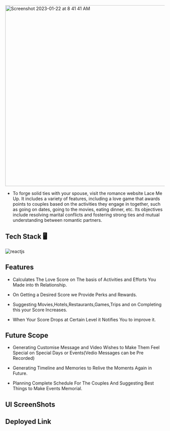 <img width="573" alt="Screenshot 2023-01-22 at 8 41 41 AM" src="https://user-images.githubusercontent.com/97653340/213898893-8130be96-2a37-4377-aed0-76f5dd6d0e62.png">

* To forge solid ties with your spouse, visit the romance website Lace Me Up. It includes a variety of features, including a love game that awards points to couples based on the activities they engage in together, such as going on dates, going to the movies, eating dinner, etc. Its objectives include resolving marital conflicts and fostering strong ties and mutual understanding between romantic partners.


## Tech Stack 🖥️

![reactjs](https://img.shields.io/badge/React-20232A?style=for-the-badge&logo=react&logoColor=61DAFB)&nbsp;

## Features 

- Calculates The Love Score on The basis of Activities and Efforts You Made into th Relationship.

- On Getting a Desired Score we Provide Perks and Rewards.

- Suggesting Movies,Hotels,Restaurants,Games,Trips and on Completing this your Score Increases.

- When Your Score Drops at Certain Level it Notifies You to improve it. 

## Future Scope

- Generating Customise Message and Video Wishes to Make Them Feel Special on Special Days or Events(Vedio Messages can be Pre Recorded)

- Generating Timeline and Memories to Relive the Moments Again in Future.

- Planning Complete Schedule For The Couples And Suggesting Best Things to Make Events Memorial.

## UI ScreenShots





## Deployed Link
